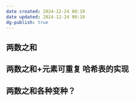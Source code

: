 ```yaml
---
date created: 2024-12-24 00:19
date updated: 2024-12-24 00:19
dg-publish: true
---
```


## 两数之和

## 两数之和+元素可重复 哈希表的实现

## 两数之和各种变种？
